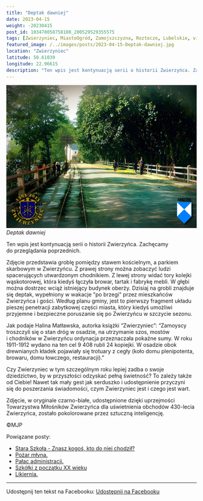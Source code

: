 ```yaml
---
title: "Deptak dawniej"
date: 2023-04-15
weight: -20230415
post_id: 103478058758108_200529529355575
tags: [Zwierzyniec, MiastoOgród, Zamojszczyzna, Roztocze, Lubelskie, villarestituta, turystyka, dziedzictwo, zabytki, krajobrazy]
featured_image: /../images/posts/2023-04-15-Deptak-dawniej.jpg
location: "Zwierzyniec"
latitude: 50.61039
longitude: 22.96615
description: "Ten wpis jest kontynuacją serii o historii Zwierzyńca. Zachęcamy do przeglądania poprzednich...."
---
```


![Deptak dawniej](/images/posts/2023-04-15-Deptak-dawniej.jpg)
*Deptak dawniej*

Ten wpis jest kontynuacją serii o historii Zwierzyńca. Zachęcamy do przeglądania poprzednich.

Zdjęcie przedstawia groblę pomiędzy stawem kościelnym, a parkiem skarbowym w Zwierzyńcu. Z prawej strony można zobaczyć ludzi spacerujących utwardzonym chodnikiem. Z lewej strony widać tory kolejki wąskotorowej, która kiedyś łączyła browar, tartak i fabrykę mebli. W głębi można dostrzec wciąż istniejący budynek oberży.
Dzisiaj na grobli znajduje się deptak, wypełniony w wakacje "po brzegi" przez mieszkańców Zwierzyńca i gości. Według planu gminy, jest to pierwszy fragment układu pieszej penetracji zabytkowej części miasta, który kiedyś umożliwi przyjemne i bezpieczne poruszanie się po Zwierzyńcu w szczycie sezonu.

Jak podaje Halina Matławska, autorka książki “Zwierzyniec”:
“Zamoyscy troszczyli się o stan dróg w osadzie, na utrzymanie szos, mostów i chodników w Zwierzyńcu ordynacja przeznaczała pokaźne sumy. W roku 1911-1912 wydano na ten cel 9 408 rubli 24 kopiejki. W osadzie obok drewnianych kładek pojawiały się trotuary z cegły (koło domu plenipotenta, browaru, domu łowczego, restauracji).”

Czy Zwierzyniec w tym szczególnym roku lepiej zadba o swoje dziedzictwo, by w przyszłości odzyskać pełną świetność?
To zależy także od Ciebie!
Nawet tak mały gest jak serduszko i udostępnienie przyczyni się do poszerzania świadomości, czym Zwierzyniec jest i czego jest wart.

Zdjęcie, w oryginale czarno-białe, udostępnione dzięki uprzejmości Towarzystwa Miłośników Zwierzyńca dla uświetnienia obchodów 430-lecia Zwierzyńca, zostało pokolorowane przez sztuczną inteligencję.



©MJP

Powiązane posty:
- [Stara Szkoła - Znasz kogoś, kto do niej chodził?](/posts/Stara-Szkola-Znasz-kogos-kto-do-niej-chodzil)
- [Pożar młyna.](/posts/Pozar-mlyna)
- [Pałac administracji.](/posts/Palac-administracji)
- [Szkółki z początku XX wieku](/posts/Szkolki-z-poczatku-XX-wieku)
- [Likiernia.](/posts/Likiernia)


---

Udostępnij ten tekst na Facebooku:
[Udostępnij na Facebooku](https://www.facebook.com/sharer/sharer.php?u=https://stowarzyszeniewachniewskiej.pl/posts/Deptak-dawniej)

<script type="application/ld+json">
{
  "@context": "https://schema.org",
  "@type": "BlogPosting",
  "headline": "Deptak dawniej",
  "datePublished": "2023-04-15",
  "dateModified": "2023-04-15",
  "author": {
    "@type": "Person",
    "name": "Michał Jan Patyk"
  },
  "publisher": {
    "@type": "Organization",
    "name": "Stowarzyszenie im. Aleksandry Wachniewskiej",
    "logo": {
      "@type": "ImageObject",
      "url": "https://stowarzyszeniewachniewskiej.pl/images/logo/logo.svg"
    }
  },
  "mainEntityOfPage": {
    "@type": "WebPage",
    "@id": "https://stowarzyszeniewachniewskiej.pl/posts/Deptak-dawniej"
  },
  "image": {
    "@type": "ImageObject",
    "url": "https://stowarzyszeniewachniewskiej.pl/images/posts/2023-04-15-Deptak-dawniej.jpg"
  },
  "articleSection": "Dziedzictwo Kulturowe i Zabytki",
  "keywords": "Zwierzyniec, MiastoOgród, Zamojszczyzna, Roztocze, Lubelskie, villarestituta, turystyka, dziedzictwo, zabytki, krajobrazy",
  "wordCount": 216,
  "articleBody": "Ten wpis jest kontynuacją serii o historii Zwierzyńca. Zachęcamy do przeglądania poprzednich.\n\nZdjęcie przedstawia groblę pomiędzy stawem kościelnym, a parkiem skarbowym w Zwierzyńcu. Z prawej strony można zobaczyć ludzi spacerujących utwardzonym chodnikiem. Z lewej strony widać tory kolejki wąskotorowej, która kiedyś łączyła browar, tartak i fabrykę mebli. W głębi można dostrzec wciąż istniejący budynek oberży.\nDzisiaj na grobli znajduje się deptak, wypełniony w wakacje \"po brzegi\" przez mieszkańców Zwierzyńca i gości. Według planu gminy, jest to pierwszy fragment układu pieszej penetracji zabytkowej części miasta, który kiedyś umożliwi przyjemne i bezpieczne poruszanie się po Zwierzyńcu w szczycie sezonu.\n\nJak podaje Halina Matławska, autorka książki “Zwierzyniec”:\n“Zamoyscy troszczyli się o stan dróg w osadzie, na utrzymanie szos, mostów i chodników w Zwierzyńcu ordynacja przeznaczała pokaźne sumy. W roku 1911-1912 wydano na ten cel 9 408 rubli 24 kopiejki. W osadzie obok drewnianych kładek pojawiały się trotuary z cegły (koło domu plenipotenta, browaru, domu łowczego, restauracji).”\n\nCzy Zwierzyniec w tym szczególnym roku lepiej zadba o swoje dziedzictwo, by w przyszłości odzyskać pełną świetność?\nTo zależy także od Ciebie!\nNawet tak mały gest jak serduszko i udostępnienie przyczyni się do poszerzania świadomości, czym Zwierzyniec jest i czego jest wart.\n\nZdjęcie, w oryginale czarno-białe, udostępnione dzięki uprzejmości Towarzystwa Miłośników Zwierzyńca dla uświetnienia obchodów 430-lecia Zwierzyńca, zostało pokolorowane przez sztuczną inteligencję.\n \n         \n\n©MJP",
  "description": "Odkryj piękno Zwierzyńca i jego zabytki.",
  "copyrightHolder": {
    "@type": "Person",
    "name": "Michał Jan Patyk"
  }
}
</script>
<script type="application/ld+json">
{
  "@context": "https://schema.org",
  "@type": "BreadcrumbList",
  "itemListElement": [
    {
      "@type": "ListItem",
      "position": 1,
      "name": "Home",
      "item": "https://stowarzyszeniewachniewskiej.pl"
    },
    {
      "@type": "ListItem",
      "position": 2,
      "name": "posts",
      "item": "https://stowarzyszeniewachniewskiej.pl/posts"
    },
    {
      "@type": "ListItem",
      "position": 3,
      "name": "Deptak dawniej",
      "item": "https://stowarzyszeniewachniewskiej.pl/posts/Deptak-dawniej"
    }
  ]
}
</script>
